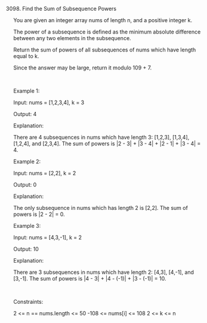 3098. Find the Sum of Subsequence Powers

You are given an integer array nums of length n, and a positive integer k.

The power of a 
subsequence
 is defined as the minimum absolute difference between any two elements in the subsequence.

Return the sum of powers of all subsequences of nums which have length equal to k.

Since the answer may be large, return it modulo 109 + 7.

 

Example 1:

Input: nums = [1,2,3,4], k = 3

Output: 4

Explanation:

There are 4 subsequences in nums which have length 3: [1,2,3], [1,3,4], [1,2,4], and [2,3,4]. The sum of powers is |2 - 3| + |3 - 4| + |2 - 1| + |3 - 4| = 4.

Example 2:

Input: nums = [2,2], k = 2

Output: 0

Explanation:

The only subsequence in nums which has length 2 is [2,2]. The sum of powers is |2 - 2| = 0.

Example 3:

Input: nums = [4,3,-1], k = 2

Output: 10

Explanation:

There are 3 subsequences in nums which have length 2: [4,3], [4,-1], and [3,-1]. The sum of powers is |4 - 3| + |4 - (-1)| + |3 - (-1)| = 10.

 

Constraints:

2 <= n == nums.length <= 50
-108 <= nums[i] <= 108 
2 <= k <= n